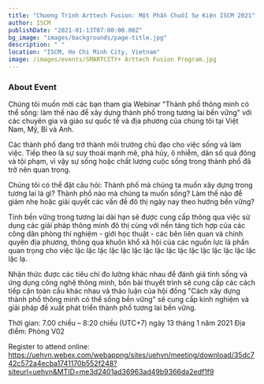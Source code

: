 ```yaml
---
title: "Chương Trình Arttech Fusion: Một Phần Chuỗi Sự Kiện ISCM 2021"
author: ISCM
publishDate: "2021-01-13T07:00:00.00Z"
bg_image: "images/backgrounds/page-title.jpg"
description: " "
location: "ISCM, Ho Chi Minh City, Vietnam"
image: /images/events/SMARTCITY+ Arttech Fusion Program.jpg
---
```


### About Event

Chúng tôi muốn mời các bạn tham gia Webinar "Thành phố thông minh có thể sống: làm thế nào để xây dựng thành phố trong tương lai bền vững" với các chuyên gia và giáo sư quốc tế và địa phương của chúng tôi tại Việt Nam, Mỹ, Bỉ và Anh.

Các thành phố đang trở thành môi trường chủ đạo cho việc sống và làm việc. Tiếp theo là sự suy thoái mạnh mẽ, phá hủy, ô nhiễm, dân số quá đông và tội phạm, vì vậy sự sống hoặc chất lượng cuộc sống trong thành phố đã trở nên quan trọng.

Chúng tôi có thể đặt câu hỏi: Thành phố mà chúng ta muốn xây dựng trong tương lai là gì? Thành phố nào mà chúng ta muốn sống? Làm thế nào để giảm nhẹ hoặc giải quyết các vấn đề đô thị ngày nay theo hướng bền vững?

Tính bền vững trong tương lai dài hạn sẽ được cung cấp thông qua việc sử dụng các giải pháp thông minh đô thị cùng với nền tảng tích hợp của các công dân phòng thí nghiệm - giới học thuật - các bên liên quan và chính quyền địa phương, thông qua khuôn khổ xã hội của các nguồn lực là phần quan trọng cho việc lậc lậc lậc lậc lậc lậc lậc lậc lậc lậc lậc lậc lậc lậc lậc lậc lậc lạ.

Nhận thức được các tiêu chí đo lường khác nhau để đánh giá tính sống và ứng dụng công nghệ thông minh, bốn bài thuyết trình sẽ cung cấp các cách tiếp cận toàn cầu khác nhau và thảo luận của hội đồng "Cách xây dựng thành phố thông minh có thể sống bền vững" sẽ cung cấp kinh nghiệm và giải pháp đề xuất phát triển thành phố tương lai bền vững.

Thời gian: 7.00 chiều – 8:20 chiều (UTC+7) ngày 13 tháng 1 năm 2021
Địa điểm: Phòng V02

Register to attend online:
https://uehvn.webex.com/webappng/sites/uehvn/meeting/download/35dc742c572a4ecba1741170b552f248?siteurl=uehvn&MTID=me3d2401ad36963ad49b9366da2edf1f9